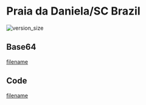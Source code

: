 # Praia da Daniela/SC Brazil

![version_size](image.png)

## Base64
[filename](data.txt ':include :type=code')

## Code
[filename](main.go ':include :type=code')